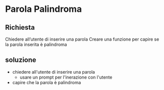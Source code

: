 # Parola Palindroma

## Richiesta
Chiedere all’utente di inserire una parola
Creare una funzione per capire se la parola inserita è palindroma

## soluzione
- chiedere all'utente di inserire una parola 
    - usare un prompt per l'inerazione con l'utente 
- capire che la parola è palindroma 